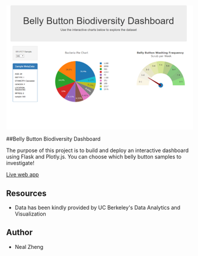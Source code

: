![](static/BIO.png)

##Belly Button Biodiversity Dashboard

The purpose of this project is to build and deploy an interactive dashboard using Flask and Plotly.js. You can choose which belly button samples to investigate!

[Live web app](https://interactive-bio-dashboard.herokuapp.com/)


## Resources 
- Data has been kindly provided by UC Berkeley's Data Analytics and Visualization

## Author 
- Neal Zheng